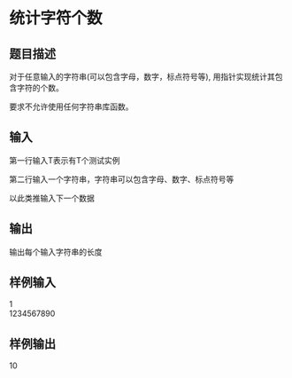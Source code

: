  # 统计字符个数  
  
 ## 题目描述  
 对于任意输入的字符串(可以包含字母，数字，标点符号等), 用指针实现统计其包含字符的个数。  
   
 要求不允许使用任何字符串库函数。  
   
 ## 输入  
 第一行输入T表示有T个测试实例  
   
 第二行输入一个字符串，字符串可以包含字母、数字、标点符号等  
   
 以此类推输入下一个数据  
   
 ## 输出  
 输出每个输入字符串的长度  
   
 ## 样例输入  
 1  
 1234567890  
 ## 样例输出  
 10  
   
  
